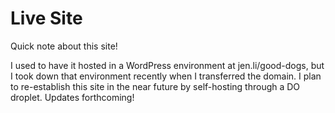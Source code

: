 # Live Site

Quick note about this site!

I used to have it hosted in a WordPress environment at jen.li/good-dogs, but I took down that environment recently when I transferred the domain. I plan to re-establish this site in the near future by self-hosting through a DO droplet. Updates forthcoming!
